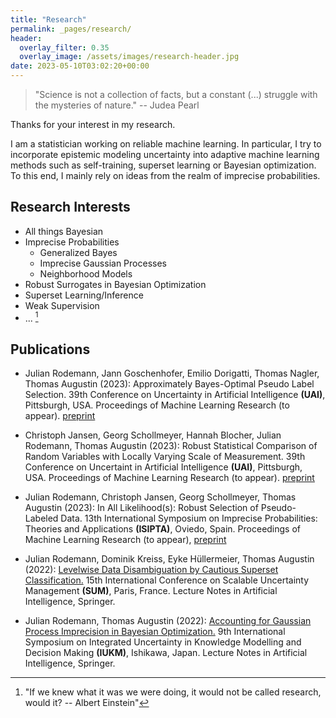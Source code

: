 ```yaml
---
title: "Research"
permalink: _pages/research/
header:
  overlay_filter: 0.35
  overlay_image: /assets/images/research-header.jpg
date: 2023-05-10T03:02:20+00:00
---
```



> "Science is not a collection of facts, but a constant (...) struggle with the mysteries of nature."
> -- Judea Pearl

Thanks for your interest in my research. 

I am a statistician working on reliable machine learning. In particular, I try to incorporate epistemic modeling uncertainty into adaptive machine learning methods such as self-training, superset learning or Bayesian optimization. To this end, I mainly rely on ideas from the realm of imprecise probabilities.   

## Research Interests

* All things Bayesian
* Imprecise Probabilities
    * Generalized Bayes
    * Imprecise Gaussian Processes
    * Neighborhood Models
* Robust Surrogates in Bayesian Optimization
* Superset Learning/Inference
* Weak Supervision
* ... [^1]

[^1]: "If we knew what it was we were doing, it would not be called research, would it? -- Albert Einstein"  


## Publications

* Julian Rodemann, Jann Goschenhofer, Emilio Dorigatti, Thomas Nagler, Thomas Augustin (2023): Approximately Bayes-Optimal Pseudo Label Selection. 39th Conference on Uncertainty in Artificial Intelligence **(UAI)**, Pittsburgh, USA. Proceedings of Machine Learning Research (to appear). [preprint](https://arxiv.org/abs/2302.08883)

* Christoph Jansen, Georg Schollmeyer, Hannah Blocher, Julian Rodemann, Thomas Augustin (2023): Robust Statistical Comparison of Random Variables with Locally Varying Scale of Measurement. 39th Conference on Uncertaint in Artificial Intelligence **(UAI)**, Pittsburgh, USA. Proceedings of Machine Learning Research (to appear). [preprint](https://chjansen.weebly.com/uploads/1/3/8/2/138228135/jsbra.pdf)

* Julian Rodemann, Christoph Jansen, Georg Schollmeyer, Thomas Augustin (2023): In All Likelihood(s): Robust Selection of Pseudo-Labeled Data. 13th International Symposium on Imprecise Probabilities: Theories and Applications **(ISIPTA)**, Oviedo, Spain. Proceedings of Machine Learning Research (to appear), [preprint](https://arxiv.org/abs/2303.01117)

* Julian Rodemann, Dominik Kreiss, Eyke Hüllermeier, Thomas Augustin (2022): [Levelwise Data Disambiguation by Cautious Superset Classification.](https://link.springer.com/chapter/10.1007/978-3-031-18843-5_18) 15th International Conference on Scalable Uncertainty Management **(SUM)**, Paris, France. Lecture Notes in Artificial Intelligence, Springer.

* Julian Rodemann, Thomas Augustin (2022): [Accounting for Gaussian Process Imprecision in Bayesian Optimization.](https://link.springer.com/chapter/10.1007/978-3-030-98018-4_8) 9th International Symposium on Integrated Uncertainty in Knowledge Modelling and Decision Making **(IUKM)**, Ishikawa, Japan. Lecture Notes in Artificial Intelligence, Springer.
